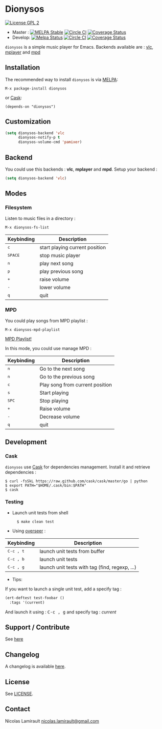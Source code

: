 # Dionysos

[![License GPL 2][badge-license]][LICENSE]

* Master : [![MELPA Stable](https://stable.melpa.org/packages/dionysos-badge.svg)](https://stable.melpa.org/#/dionysos) [![Circle CI](https://circleci.com/gh/nlamirault/dionysos/tree/master.svg?style=svg)](https://circleci.com/gh/nlamirault/dionysos/tree/master) [![Coverage Status](https://coveralls.io/repos/nlamirault/dionysos/badge.png?branch=master)](https://coveralls.io/r/nlamirault/dionysos?branch=master)
* Develop: [![Melpa Status](https://melpa.org/packages/dionysos-badge.svg)](https://melpa.org/#/dionysos) [![Circle CI](https://circleci.com/gh/nlamirault/dionysos/tree/develop.svg?style=svg)](https://circleci.com/gh/nlamirault/dionysos/tree/develop) [![Coverage Status](https://coveralls.io/repos/nlamirault/dionysos/badge.png?branch=develop)](https://coveralls.io/r/nlamirault/dionysos?branch=develop)

`dionysos` is a simple music player for Emacs.
Backends available are : [vlc][], [mplayer][] and [mpd][]

## Installation

The recommended way to install ``dionysos`` is via [MELPA][]:

    M-x package-install dionysos

or [Cask][]:

	(depends-on "dionysos")


## Customization

```lisp
(setq dionysos-backend 'vlc
      dionysos-notify-p t
      dionysos-volume-cmd 'pamixer)
```

## Backend

You could use this backends : **vlc**, **mplayer** and **mpd**.
Setup your backend :

```lisp
(setq dionysos-backend 'vlc)
```

## Modes

### Filesystem

Listen to music files in a directory :

    M-x dionysos-fs-list

Keybinding           | Description
---------------------|------------------------------------------------------------
<kbd>c</kbd>         | start playing current position
<kbd>SPACE</kbd>     | stop music player
<kbd>n</kbd>         | play next song
<kbd>p</kbd>         | play previous song
<kbd>+</kbd>         | raise volume
<kbd>-</kbd>         | lower volume
<kbd>q</kbd>         | quit


### MPD

You could play songs from MPD playlist :

    M-x dionysos-mpd-playlist

[MPD Playlist!](var/dionysos-mpd-0.3.png)

In this mode, you could use manage MPD :

Keybinding           | Description
---------------------|------------------------------------------------------------
<kbd>n</kbd>         | Go to the next song
<kbd>n</kbd>         | Go to the previous song
<kbd>c</kbd>         | Play song from current position
<kbd>s</kbd>         | Start playing
<kbd>SPC</kbd>       | Stop playing
<kbd>+</kbd>         | Raise volume
<kbd>-</kbd>         | Decrease volume
<kbd>q</kbd>         | quit

## Development

### Cask

``dionysos`` use [Cask][] for dependencies management. Install it and retrieve
dependencies :

    $ curl -fsSkL https://raw.github.com/cask/cask/master/go | python
    $ export PATH="$HOME/.cask/bin:$PATH"
    $ cask

### Testing

* Launch unit tests from shell

        $ make clean test

* Using [overseer][] :

Keybinding           | Description
---------------------|------------------------------------------------------------
<kbd>C-c , t</kbd>   | launch unit tests from buffer
<kbd>C-c , b</kbd>   | launch unit tests
<kbd>C-c , g</kbd>   | launch unit tests with tag (find, regexp, ...)

* Tips:

If you want to launch a single unit test, add a specify tag :

```lisp
(ert-deftest test-foobar ()
  :tags '(current)
  ```

And launch it using : <kbd>C-c , g</kbd> and specify tag : *current*


## Support / Contribute

See [here](CONTRIBUTING.md)


## Changelog

A changelog is available [here](ChangeLog.md).


## License

See [LICENSE](LICENSE).


## Contact

Nicolas Lamirault <nicolas.lamirault@gmail.com>



[dionysos]: https://github.com/nlamirault/dionysos
[badge-license]: https://img.shields.io/badge/license-GPL_2-green.svg?style=flat
[LICENSE]: https://github.com/nlamirault/dionysos/blob/master/LICENSE
[Issue tracker]: https://github.com/nlamirault/dionysos/issues

[GNU Emacs]: https://www.gnu.org/software/emacs/
[MELPA]: https://melpa.org
[Cask]: http://cask.github.io/
[Overseer]: https://github.com/tonini/overseer.el

[vlc]: http://www.videolan.org/vlc/
[mplayer]: http://www.mplayerhq.hu/design7/news.html
[mpd]: https://www.musicpd.org/
